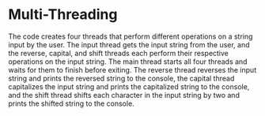 # Multi-Threading
The code creates four threads that perform different operations on a string input by the user. The input thread gets the input string from the user, and the reverse, capital, and shift threads each perform their respective operations on the input string. The main thread starts all four threads and waits for them to finish before exiting. The reverse thread reverses the input string and prints the reversed string to the console, the capital thread capitalizes the input string and prints the capitalized string to the console, and the shift thread shifts each character in the input string by two and prints the shifted string to the console.
